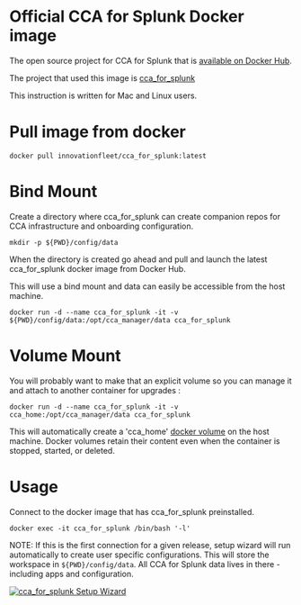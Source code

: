 # Official CCA for Splunk Docker image

The open source project for CCA for Splunk that is [available on Docker Hub](https://hub.docker.com/r/innovationfleet/cca_for_splunk).

The project that used this image is [cca_for_splunk](https://github.com/innovationfleet/cca_for_splunk)

This instruction is written for Mac and Linux users.

# Pull image from docker

`docker pull innovationfleet/cca_for_splunk:latest`

# Bind Mount

Create a directory where cca_for_splunk can create companion repos for CCA infrastructure and onboarding configuration.

```
mkdir -p ${PWD}/config/data
```

When the directory is created go ahead and pull and launch the latest cca_for_splunk docker image from Docker Hub.


This will use a bind mount and data can easily be accessible from the host machine.

```
docker run -d --name cca_for_splunk -it -v ${PWD}/config/data:/opt/cca_manager/data cca_for_splunk
```

# Volume Mount

You will probably want to make that an explicit volume so you can manage it and attach to another container for upgrades :

```
docker run -d --name cca_for_splunk -it -v cca_home:/opt/cca_manager/data cca_for_splunk
```

This will automatically create a 'cca_home' [docker volume](https://docs.docker.com/storage/volumes/) on the host machine. Docker volumes retain their content even when the container is stopped, started, or deleted.

# Usage

Connect to the docker image that has cca_for_splunk preinstalled.
```
docker exec -it cca_for_splunk /bin/bash '-l'
```

NOTE: If this is the first connection for a given release, setup wizard will run automatically to create user specific configurations. This will store the workspace in `${PWD}/config/data`. All CCA for Splunk data lives in there - including apps and configuration.

[![cca_for_splunk Setup Wizard](https://asciinema.org/a/567633.svg)](https://asciinema.org/a/567633)
